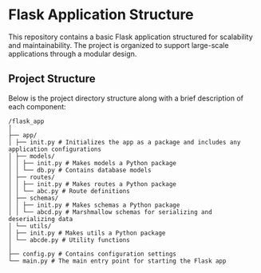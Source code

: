 # Flask Application Structure

This repository contains a basic Flask application structured for scalability and maintainability. The project is organized to support large-scale applications through a modular design.

## Project Structure

Below is the project directory structure along with a brief description of each component:
```
/flask_app
│
├── app/
│ ├── init.py # Initializes the app as a package and includes any application configurations
│ ├── models/
│ │ ├── init.py # Makes models a Python package
│ │ └── db.py # Contains database models
│ ├── routes/
│ │ ├── init.py # Makes routes a Python package
│ │ └── abc.py # Route definitions
│ ├── schemas/
│ │ ├── init.py # Makes schemas a Python package
│ │ └── abcd.py # Marshmallow schemas for serializing and deserializing data
│ └── utils/
│ ├── init.py # Makes utils a Python package
│ └── abcde.py # Utility functions
│
├── config.py # Contains configuration settings
└── main.py # The main entry point for starting the Flask app
```